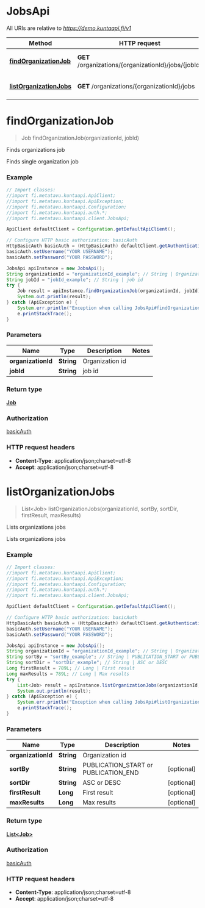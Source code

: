 # JobsApi

All URIs are relative to *https://demo.kuntaapi.fi/v1*

Method | HTTP request | Description
------------- | ------------- | -------------
[**findOrganizationJob**](JobsApi.md#findOrganizationJob) | **GET** /organizations/{organizationId}/jobs/{jobId} | Finds organizations job
[**listOrganizationJobs**](JobsApi.md#listOrganizationJobs) | **GET** /organizations/{organizationId}/jobs | Lists organizations jobs


<a name="findOrganizationJob"></a>
# **findOrganizationJob**
> Job findOrganizationJob(organizationId, jobId)

Finds organizations job

Finds single organization job 

### Example
```java
// Import classes:
//import fi.metatavu.kuntaapi.ApiClient;
//import fi.metatavu.kuntaapi.ApiException;
//import fi.metatavu.kuntaapi.Configuration;
//import fi.metatavu.kuntaapi.auth.*;
//import fi.metatavu.kuntaapi.client.JobsApi;

ApiClient defaultClient = Configuration.getDefaultApiClient();

// Configure HTTP basic authorization: basicAuth
HttpBasicAuth basicAuth = (HttpBasicAuth) defaultClient.getAuthentication("basicAuth");
basicAuth.setUsername("YOUR USERNAME");
basicAuth.setPassword("YOUR PASSWORD");

JobsApi apiInstance = new JobsApi();
String organizationId = "organizationId_example"; // String | Organization id
String jobId = "jobId_example"; // String | job id
try {
    Job result = apiInstance.findOrganizationJob(organizationId, jobId);
    System.out.println(result);
} catch (ApiException e) {
    System.err.println("Exception when calling JobsApi#findOrganizationJob");
    e.printStackTrace();
}
```

### Parameters

Name | Type | Description  | Notes
------------- | ------------- | ------------- | -------------
 **organizationId** | **String**| Organization id |
 **jobId** | **String**| job id |

### Return type

[**Job**](Job.md)

### Authorization

[basicAuth](../README.md#basicAuth)

### HTTP request headers

 - **Content-Type**: application/json;charset=utf-8
 - **Accept**: application/json;charset=utf-8

<a name="listOrganizationJobs"></a>
# **listOrganizationJobs**
> List&lt;Job&gt; listOrganizationJobs(organizationId, sortBy, sortDir, firstResult, maxResults)

Lists organizations jobs

Lists organizations jobs 

### Example
```java
// Import classes:
//import fi.metatavu.kuntaapi.ApiClient;
//import fi.metatavu.kuntaapi.ApiException;
//import fi.metatavu.kuntaapi.Configuration;
//import fi.metatavu.kuntaapi.auth.*;
//import fi.metatavu.kuntaapi.client.JobsApi;

ApiClient defaultClient = Configuration.getDefaultApiClient();

// Configure HTTP basic authorization: basicAuth
HttpBasicAuth basicAuth = (HttpBasicAuth) defaultClient.getAuthentication("basicAuth");
basicAuth.setUsername("YOUR USERNAME");
basicAuth.setPassword("YOUR PASSWORD");

JobsApi apiInstance = new JobsApi();
String organizationId = "organizationId_example"; // String | Organization id
String sortBy = "sortBy_example"; // String | PUBLICATION_START or PUBLICATION_END
String sortDir = "sortDir_example"; // String | ASC or DESC
Long firstResult = 789L; // Long | First result
Long maxResults = 789L; // Long | Max results
try {
    List<Job> result = apiInstance.listOrganizationJobs(organizationId, sortBy, sortDir, firstResult, maxResults);
    System.out.println(result);
} catch (ApiException e) {
    System.err.println("Exception when calling JobsApi#listOrganizationJobs");
    e.printStackTrace();
}
```

### Parameters

Name | Type | Description  | Notes
------------- | ------------- | ------------- | -------------
 **organizationId** | **String**| Organization id |
 **sortBy** | **String**| PUBLICATION_START or PUBLICATION_END | [optional]
 **sortDir** | **String**| ASC or DESC | [optional]
 **firstResult** | **Long**| First result | [optional]
 **maxResults** | **Long**| Max results | [optional]

### Return type

[**List&lt;Job&gt;**](Job.md)

### Authorization

[basicAuth](../README.md#basicAuth)

### HTTP request headers

 - **Content-Type**: application/json;charset=utf-8
 - **Accept**: application/json;charset=utf-8

